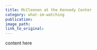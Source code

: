 ```yaml
---
title: McClennen at the Kennedy Center
category: what-im-watching
publication:
image_path:
link_to_original:
---
```

content here